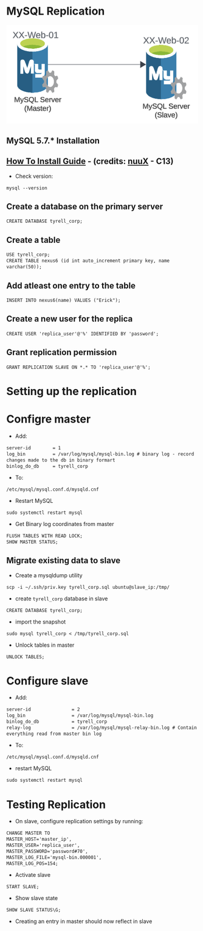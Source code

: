 # MySQL Replication

![MySQL_Replication](https://raw.githubusercontent.com/kiminzajnr/Python_Projects/master/LW_Minis/MySQL_Replication/img/Repl.png)

## MySQL 5.7.* Installation
## [How To Install Guide](https://intranet.alxswe.com/concepts/100002) - (credits: [nuuX](https://github.com/nuuxcode) - C13)
- Check version:
```
mysql --version
```

## Create a database on the primary server
```
CREATE DATABASE tyrell_corp;
```

## Create a table
```
USE tyrell_corp;
CREATE TABLE nexus6 (id int auto_increment primary key, name varchar(50));

```

## Add atleast one entry to the table
```
INSERT INTO nexus6(name) VALUES ("Erick");
```

## Create a new user for the replica 
```
CREATE USER 'replica_user'@'%' IDENTIFIED BY 'password';
```

## Grant replication permission
```
GRANT REPLICATION SLAVE ON *.* TO 'replica_user'@'%';
```

# Setting up the replication

# Configre master

- Add:
```
server-id        = 1
log_bin          = /var/log/mysql/mysql-bin.log # binary log - record changes made to the db in binary formart
binlog_do_db     = tyrell_corp
```
- To:
```
/etc/mysql/mysql.conf.d/mysqld.cnf
```

- Restart MySQL
```
sudo systemctl restart mysql
```

- Get Binary log coordinates from master

```
FLUSH TABLES WITH READ LOCK;
SHOW MASTER STATUS;
```

## Migrate existing data to slave
- Create a mysqldump utility
```
scp -i ~/.ssh/priv.key tyrell_corp.sql ubuntu@slave_ip:/tmp/
```

- create `tyrell_corp` database in slave
```
CREATE DATABASE tyrell_corp;
```

- import the snapshot
```
sudo mysql tyrell_corp < /tmp/tyrell_corp.sql
```

- Unlock tables in master
```
UNLOCK TABLES;
```

# Configure slave
- Add:
```
server-id               = 2
log_bin                 = /var/log/mysql/mysql-bin.log
binlog_do_db            = tyrell_corp
relay-log               = /var/log/mysql/mysql-relay-bin.log # Contain everything read from master bin log
```

- To:
```
/etc/mysql/mysql.conf.d/mysqld.cnf
```

- restart MySQL
```
sudo systemctl restart mysql
```

# Testing Replication

- On slave, configure replication settings by running:

```
CHANGE MASTER TO
MASTER_HOST='master_ip',
MASTER_USER='replica_user',
MASTER_PASSWORD='password#70',
MASTER_LOG_FILE='mysql-bin.000001',
MASTER_LOG_POS=154;
```

- Activate slave
```
START SLAVE;
```

- Show slave state
```
SHOW SLAVE STATUS\G;
```

- Creating an entry in master should now reflect in slave
